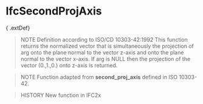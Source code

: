 # IfcSecondProjAxis

{ .extDef}<!-- end of definition -->
> NOTE Definition according to ISO/CD 10303-42:1992
> This function returns the normalized vector that is simultaneously the projection of arg onto the plane normal to the vector z-axis and onto the plane normal to the vector x-axis. If arg is NULL then the projection of the vector (0.,1.,0.) onto z-axis is returned.

> NOTE Function adapted from **second_proj_axis** defined in ISO 10303-42.

> HISTORY New function in IFC2x
